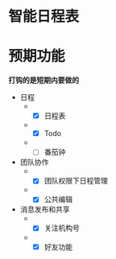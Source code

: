 # 智能日程表  

# 预期功能  

**打钩的是短期内要做的**  

* 日程  
  * - [x] 日程表  
  * - [x] Todo   
  * - [ ] 番茄钟  
* 团队协作  
  * - [x] 团队权限下日程管理  
  * - [x] 公共编辑  
* 消息发布和共享  
  * - [x] 关注机构号  
  * - [x] 好友功能  